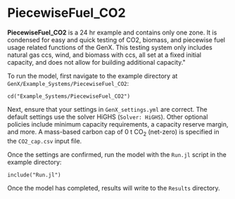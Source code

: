 # PiecewiseFuel_CO2

**PiecewiseFuel_CO2** is a 24 hr example and contains only one zone. It is condensed for easy and quick testing of CO2, biomass, and piecewise fuel usage related functions of the GenX. This testing 
system only includes natural gas ccs, wind, and biomass with ccs, all set at a fixed initial 
capacity, and does not allow for building additional capacity."

To run the model, first navigate to the example directory at `GenX/Example_Systems/PiecewiseFuel_CO2`:

`cd("Example_Systems/PiecewiseFuel_CO2")`
   
Next, ensure that your settings in `GenX_settings.yml` are correct. The default settings use the solver HiGHS (`Solver: HiGHS`). Other optional policies include minimum capacity requirements, a capacity reserve margin, and more. A mass-based carbon cap of 0 t CO<sub>2</sub> (net-zero) is specified in the `CO2_cap.csv` input file.

Once the settings are confirmed, run the model with the `Run.jl` script in the example directory:

`include("Run.jl")`

Once the model has completed, results will write to the `Results` directory.
